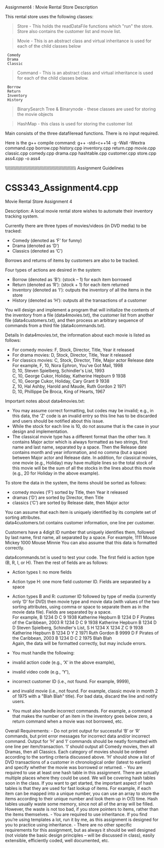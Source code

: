 
Assignment4 : Movie Rental Store Description

This rental store uses the following classes: 
 
  > Store - This holds the readDataFile functions which "run" the store. Store also contains the customer list and movie list. 
  
  > Movie - This is an abstract class and virtual inheritance is used for each of the child classes below
       
     Comedy
     Drama
     Classic
     
 > Command - This is an abstract class and virtual inheritance is used for each of the child classes below. 
  
     Borrow
     Return
     Inventory
     History
     
 > BinarySearch Tree & Binarynode - these classes are used for storing the movie objects
  
 > HashMap - this class is used for storing the customer list

Main consists of the three datafileread functions. There is no input required.

Here is the g++ compile command: g++ -std=c++14 -g -Wall -Wextra command.cpp borrow.cpp history.cpp inventory.cpp return.cpp movie.cpp classic.cpp comedy.cpp drama.cpp hashtable.cpp customer.cpp store.cpp ass4.cpp -o ass4

\\\\\\\\\\\\\\\\\\\\\\\\\\\\\\\\\\\\\\\\\\\\\\\\\\\\\\\\\\\\\\\\\\\\\\\\\\\\\\\\\\\\\\\\\\\\\\\\\\\\\\\\\\
Assignment Guidelines
# CSS343_Assignment4.cpp
Movie Rental Store
Assignment 4 
 
Description: A local movie rental store wishes to automate their inventory tracking system. 

Currently there are three types of movies/videos (in DVD media) to be tracked: 
- Comedy (denoted as ‘F’ for funny) 
- Drama (denoted as ‘D’) 
- Classics (denoted as ‘C’) 

Borrows and returns of items by customers are also to be tracked. 

Four types of actions are desired in the system: 
- Borrow (denoted as ‘B’): (stock – 1) for each item borrowed   
- Return (denoted as ‘R’): (stock + 1) for each item returned 
- Inventory (denoted as ‘I’): outputs the inventory of all the items in the store 
- History (denoted as ‘H’): outputs all the transactions of a customer  
 
You will design and implement a program that will initialize the contents of the inventory from a file (data4movies.txt), 
the customer list from another file (data4customers.txt), 
and then process an arbitrary sequence of commands from a third file (data4commands.txt). 
 
Details In data4movies.txt, the information about each movie is listed as follows:  
- For comedy movies: F, Stock, Director, Title, Year it released  
- For drama movies: D, Stock, Director, Title, Year it released 
- For classics movies: C, Stock, Director, Title, Major actor Release date 
For example, 
F, 10, Nora Ephron, You've Got Mail, 1998       
D, 10, Steven Spielberg, Schindler's List, 1993       
C, 10, George Cukor, Holiday, Katherine Hepburn 9 1938       
C, 10, George Cukor, Holiday, Cary Grant 9 1938       
Z, 10, Hal Ashby, Harold and Maude, Ruth Gordon 2 1971       
D, 10, Phillippe De Broca, King of Hearts, 1967 

Important notes about data4movies.txt: 
- You may assume correct formatting, but codes may be invalid; 
  e.g., in this data, the 'Z' code is an invalid entry so this line has to be discarded and users should be notified about this issue.  
- While the stock for each line is 10, do not assume that is the case in your design and implementation.  
- The classical movie type has a different format than the other two. 
  It contains Major actor which is always formatted as two strings, first name and last name, separated by a space. 
  Then the Release date contains month and year information, and no comma (but a space) between Major actor and Release date. 
  In addition, for classical movies, one movie (e.g., Holiday) may have multiple lines 
  so the total stock of this movie will be the sum of all the stocks in the lines about this movie 
  (e.g., 20 for Holiday in the above example).  
 
To store the data in the system, the items should be sorted as follows: 
- comedy movies (‘F’) sorted by Title, then Year it released  
- dramas (‘D’) are sorted by Director, then Title  
- classics (‘C’) are sorted by Release date, then Major actor 

You can assume that each item is uniquely identified by its complete set of sorting attributes.   
data4customers.txt contains customer information, one line per customer. 

Customers have a 4digit ID number that uniquely identifies them, followed by last name, first name, all separated by a space. 
For example, 
1111 Mouse Mickey 
1000 Mouse Minnie 
You can also assume that this data is formatted correctly.  
 
data4commands.txt is used to test your code. 
The first field is action type (B, R, I, or H). 
Then the rest of fields are as follows: 
- Action types I: no more fields 
- Action type H: one more field customer ID. Fields are separated by a space
- Action types B and R: customer ID followed by type of media (currently only ‘D’ for DVD) 
  then movie type and movie data (with values of the two sorting attributes, 
  using comma or space to separate them as in the movie data file). Fields are separated by a space.  
  For example, 
  B 1234 D C 9 1938 Katherine Hepburn 
  B 1234 D F Pirates of the Caribbean, 2003 
  R 1234 D C 9 1938 Katherine Hepburn 
  B 1234 D D Steven Spielberg, Schindler's List, 
  S 
  H 1234 
  X 1234 
  Z C 9 1938 Katherine Hepburn 
  B 1234 D Y 2 1971 Ruth Gordon 
  B 9999 D F Pirates of the Caribbean, 2003 
  B 1234 D C 2 1975 Blah Blah      
 Again, the data will be formatted correctly, but may include errors.  
 - You must handle the following: 
  - invalid action code (e.g., ‘X’ in the above example), 
  - invalid video code (e.g., ‘Y’),
  - incorrect customer ID (i.e., not found. For example, 9999),
  - and invalid movie (i.e., not found. For example, classic movie in month 2 of 1975 with a "Blah Blah" title). 
  For bad data, discard the line and notify users. 

- You must also handle incorrect commands. 
For example, a command that makes the number of an item in the inventory goes below zero, 
a return command when a movie was not borrowed, etc. 
 
 
 
Overall Requirements:     - Do not print output for successful ‘B’ or ‘R’ commands, but print error messages for incorrect data and/or incorrect command. Output for ‘H’ and ‘I’ commands should be neatly formatted with one line per item/transaction. ‘I’ should output all Comedy movies, then all Dramas, then all Classics. Each category of movies should be ordered according to the sorting criteria discussed above. ‘H’ should show a list of DVD transactions of a customer in chronological order (latest to earliest) and specify whether the movie was borrowed or returned.  - You are required to use at least one hash table in this assignment. There are actually multiple places where they could be used. We will be covering hash tables soon in the class. If you want to get started, the important aspect of hash tables is that they are used for fast lookup of items. For example, if each item can be mapped into a unique number, you can use an array to store the items according to their unique number and look them up in O(1) time. Hash tables usually waste some memory, since not all of the array will be filled. However, the waste is not too bad, if you store pointers to items, rather than the items themselves. - You are required to use inheritance. If you find you’re using templates a lot, run it by me, as this assignment is designed for you to practice using inheritance.  - There are no other specific requirements for this assignment, but as always it should be well designed (not violate the basic design principles – will be discussed in class), easily extensible, efficiently coded, well documented, etc. 
